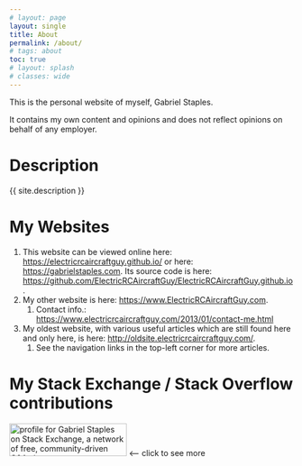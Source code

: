 ```yaml
---
# layout: page
layout: single
title: About
permalink: /about/
# tags: about
toc: true
# layout: splash
# classes: wide
---
```


This is the personal website of myself, Gabriel Staples.

It contains my own content and opinions and does not reflect opinions on behalf of any employer.


# Description

{{ site.description }}


# My Websites

1. This website can be viewed online here: <https://electricrcaircraftguy.github.io/> or here: <https://gabrielstaples.com>. Its source code is here: <https://github.com/ElectricRCAircraftGuy/ElectricRCAircraftGuy.github.io>.
1. My other website is here: <https://www.ElectricRCAircraftGuy.com>.
    1. Contact info.: <https://www.electricrcaircraftguy.com/2013/01/contact-me.html>
1. My oldest website, with various useful articles which are still found here and only here, is here: <http://oldsite.electricrcaircraftguy.com/>.
    1. See the navigation links in the top-left corner for more articles.


# My Stack Exchange / Stack Overflow contributions

<a href="https://stackexchange.com/users/3032157"><img src="https://stackexchange.com/users/flair/3032157.png" width="208" height="58" alt="profile for Gabriel Staples on Stack Exchange, a network of free, community-driven Q&amp;A sites" title="profile for Gabriel Staples on Stack Exchange, a network of free, community-driven Q&amp;A sites"></a> <-- click to see more

